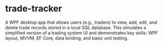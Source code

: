 # trade-tracker
A WPF desktop app that allows users (e.g., traders) to view, add, edit, and delete trade records stored in a local SQL database. This simulates a simplified version of a trading system UI and demonstrates key skills: WPF layout, MVVM, EF Core, data binding, and basic unit testing.
